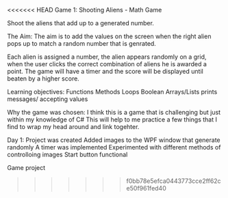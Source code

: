 <<<<<<< HEAD
Game 1:
Shooting Aliens - Math Game

Shoot the aliens that add up to a generated number.

The Aim:
The aim is to add the values on the screen when the right 
alien pops up to match a random number that is genrated. 

Each alien is assigned a number, the alien appears randomly
on a grid, when the user clicks the correct combination of aliens 
he is awarded a point. The game will have a timer and the score will 
be displayed until beaten by a higher score. 

Learning objectives: 
Functions
Methods
Loops
Boolean
Arrays/Lists
prints messages/ accepting values

Why the game was chosen: 
I think this is a game that is challenging but just within my knowledge of C#
This will help to me practice a few things that I find to wrap my head around and 
link togehter. 

Day 1:
Project was created
Added images to the WPF window that generate randomly
A timer was implemented 
Experimented with different methods of controlloing images
Start button functional



Game project 
>>>>>>> f0bb78e5efca0443773cce2ff62ce50f961fed40
